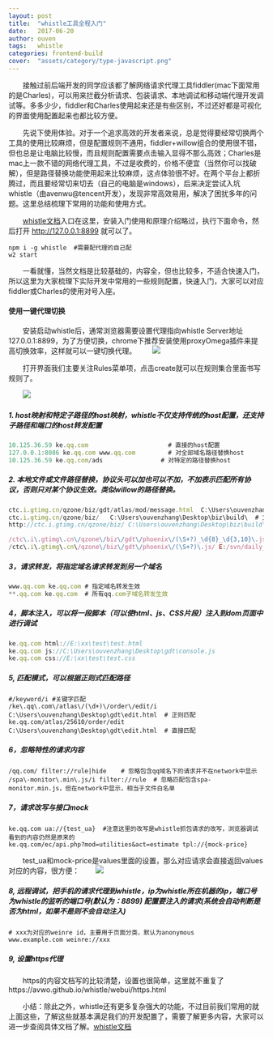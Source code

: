 ```yaml
---
layout: post
title:  "whistle工具全程入门"
date:   2017-06-20
author: ouven
tags:   whistle
categories: frontend-build
cover:  "assets/category/type-javascript.png"
---
```


&emsp;&emsp;接触过前后端开发的同学应该都了解网络请求代理工具fiddler(mac下面常用的是Charles)，可以用来拦截分析请求、包装请求、本地调试和移动端代理开发调试等。多多少少，fiddler和Charles使用起来还是有些区别，不过还好都是可视化的界面使用配置起来也都比较方便。

&emsp;&emsp;先说下使用体验。对于一个追求高效的开发者来说，总是觉得要经常切换两个工具的使用比较麻烦，但是配置规则不通用，fiddler+willow组合的使用很不错，但也总是让电脑比较慢，而且规则配置需要点击输入显得不那么高效；Charles是mac上一款不错的网络代理工具，不过是收费的，价格不便宜（当然你可以找破解），但是路径替换功能使用起来比较麻烦，这点体验很不好。在两个平台上都折腾过，而且要经常切来切去（自己的电脑是windows），后来决定尝试入坑whistle（由avenwu@tencent开发），发现非常高效易用，解决了困扰多年的问题。这里总结梳理下常用的功能和使用方式。

&emsp;&emsp;[whistle文档](https://avwo.github.io/whistle/install.html)入口在这里，安装入门使用和原理介绍略过，执行下面命令，然后打开 http://127.0.0.1:8899 就可以了。
```
npm i -g whistle  #需要配代理的自己配
w2 start
```

&emsp;&emsp;一看就懂，当然文档是比较基础的，内容全，但也比较多，不适合快速入门，所以这里为大家梳理下实际开发中常用的一些规则配置，快速入门，大家可以对应fiddler或Charles的使用对号入座。

#### 使用一键代理切换

&emsp;&emsp;安装启动whistle后，通常浏览器需要设置代理指向whistle Server地址127.0.0.1:8899，为了方便切换，chrome下推荐安装使用proxyOmega插件来提高切换效率，这样就可以一键切换代理。
&emsp;&emsp;![](http://7tszky.com1.z0.glb.clouddn.com/FqCAuksBVtshgVIuULo14RXJQblo)

&emsp;&emsp;打开界面我们主要关注Rules菜单项，点击create就可以在规则集合里面书写规则了。

&emsp;&emsp;![](http://7tszky.com1.z0.glb.clouddn.com/Fs6GpkFCI8_Tt3R7Yg6U0usbiJ9P)

##### 1. host映射和特定子路径的host映射，whistle不仅支持传统的host配置，还支持子路径和端口的host转发配置

```javascript
10.125.36.59 ke.qq.com  					# 直接的host配置
127.0.0.1:8086 ke.qq.com www.qq.com 		# 对全部域名路径替换host
10.125.36.59 ke.qq.com/ads  			  # 对特定的路径替换host
```

##### 2. 本地文件或文件路径替换，协议头可以加也可以不加，不加表示匹配所有协议，否则只对某个协议生效。类似willow的路径替换。

```javascript
ctc.i.gtimg.cn/qzone/biz/gdt/atlas/mod/message.html  C:\Users\ouvenzhang\Desktop\edit.html # 单个文件的本地替换
ctc.i.gtimg.cn/qzone/biz/   C:\Users\ouvenzhang\Desktop\biz\build\  # 文件路径的替换，一般用这条就可以了
http://ctc.i.gtimg.cn/qzone/biz/ C:\Users\ouvenzhang\Desktop\biz\build\   #只针对http请求的文件路径替换

/ctc\.i\.gtimg\.cn\/qzone\/biz\/gdt\/phoenix\/(\S+?)_\d{8}_\d{3,10}\.js/ E:/svn/daily_1.1.18/app/qzap/build/gdt/phoenix/$1.js # 根据正则替换匹配
/ctc\.i\.gtimg\.cn\/qzone\/biz\/gdt\/phoenix\/(\S+?)\.js/ E:/svn/daily_1.1.18/app/qzap/build/gdt/phoenix/$1.js # 根据正则替换匹配
```

##### 3，请求转发，将指定域名请求转发到另一个域名

```javascript
www.qq.com ke.qq.com # 指定域名转发生效
**.qq.com ke.qq.com  # 所有qq.com子域名转发生效
```

##### 4，脚本注入，可以将一段脚本（可以使html、js、CSS片段）注入到dom页面中进行调试

```javascript
ke.qq.com html://E:\xx\test\test.html
ke.qq.com js://C:\Users\ouvenzhang\Desktop\gdt\console.js
ke.qq.com css://E:\xx\test\test.css
```

##### 5, 匹配模式，可以根据正则式匹配路径

```
#/keyword/i #关键字匹配
/ke\.qq\.com\/atlas\/(\d+)\/order\/edit/i C:\Users\ouvenzhang\Desktop\gdt\edit.html  # 正则匹配
ke.qq.com/atlas/25610/order/edit C:\Users\ouvenzhang\Desktop\gdt\edit.html	# 直接匹配
```

##### 6，忽略特性的请求内容
```
/qq.com/ filter://rule|hide    # 忽略包含qq域名下的请求并不在network中显示
/spa\-monitor\.min\.js/i filter://rule  # 忽略匹配包含spa-monitor.min.js，但在network中显示，相当于文件白名单
```

##### 7，请求改写与接口mock
```
ke.qq.com ua://{test_ua}  #注意这里的改写是whistle抓包请求的改写，浏览器调试看到的内容仍然是原来的
ke.qq.com/ec/api.php?mod=utilities&act=estimate tpl://{mock-price}
```

&emsp;&emsp;test_ua和mock-price是values里面的设置，那么对应请求会直接返回values对应的内容，很方便：
&emsp;&emsp;![](http://7tszky.com1.z0.glb.clouddn.com/FpCbduEQ2d4HH9rTxW5YVxB3oNWk)

##### 8, 远程调试，把手机的请求代理到whistle，ip为whistle所在机器的ip，端口号为whistle的监听的端口号(默认为：8899) 配置要注入的请求(系统会自动判断是否为html，如果不是则不会自动注入)

```
# xxx为对应的weinre id，主要用于页面分类，默认为anonymous
www.example.com weinre://xxx  
```

##### 9, 设置https代理

&emsp;&emsp;https的内容文档写的比较清楚，设置也很简单，这里就不重复了https://avwo.github.io/whistle/webui/https.html

&emsp;&emsp;小结：除此之外，whistle还有更多复杂强大的功能，不过目前我们常用的就上面这些，了解这些就基本满足我们的开发配置了，需要了解更多内容，大家可以进一步查阅具体文档了解。[whistle文档](https://avwo.github.io/whistle/install.html)